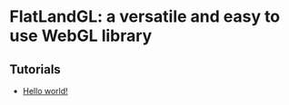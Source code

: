 # FlatLandGL: a versatile and easy to use WebGL library

## Tutorials

* [Hello world!](man/clear.md)
